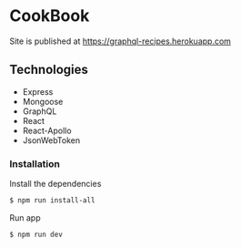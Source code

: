 # CookBook

Site is published at https://graphql-recipes.herokuapp.com

## Technologies

- Express
- Mongoose
- GraphQL
- React
- React-Apollo
- JsonWebToken

### Installation

Install the dependencies

```sh
$ npm run install-all
```

Run app

```sh
$ npm run dev
```
